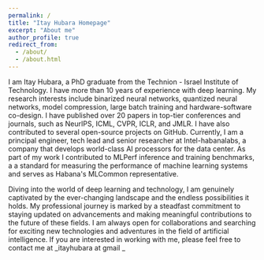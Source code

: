 ```yaml
---
permalink: /
title: "Itay Hubara Homepage"
excerpt: "About me"
author_profile: true
redirect_from: 
  - /about/
  - /about.html
---
```


I am Itay Hubara, a PhD graduate from the Technion - Israel Institute of Technology. I have more than 10 years of experience with deep learning. My research interests include binarized neural networks, quantized neural networks, model compression, large batch training and hardware-software co-design. I have published over 20 papers in top-tier conferences and journals, such as NeurIPS, ICML, CVPR, ICLR, and JMLR. I have also contributed to several open-source projects on GitHub. Currently, I am a principal engineer, tech lead and senior researcher at Intel-habanalabs, a company that develops world-class AI processors for the data center. As part of my work I contributed to MLPerf inference and training benchmarks, a a standard for measuring the performance of machine learning systems and serves as Habana's MLCommon representative. 

Diving into the world of deep learning and technology, I am genuinely captivated by the ever-changing landscape and the endless possibilities it holds. My professional journey is marked by a steadfast commitment to staying updated on advancements and making meaningful contributions to the future of these fields. I am always open for collaborations and searching for exciting new technologies and adventures in the field of artificial intelligence. If you are interested in working with me, please feel free to contact me at _itayhubara at gmail _
